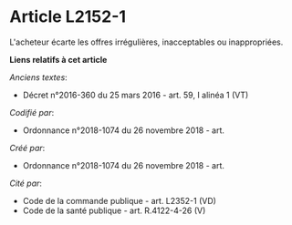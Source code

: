 # Article L2152-1

L'acheteur écarte les offres irrégulières, inacceptables ou inappropriées.

**Liens relatifs à cet article**

_Anciens textes_:

  - Décret n°2016-360 du 25 mars 2016 - art. 59, I alinéa 1 (VT)

_Codifié par_:

  - Ordonnance n°2018-1074 du 26 novembre 2018 - art.

_Créé par_:

  - Ordonnance n°2018-1074 du 26 novembre 2018 - art.

_Cité par_:

  - Code de la commande publique - art. L2352-1 (VD)
  - Code de la santé publique - art. R.4122-4-26 (V)
